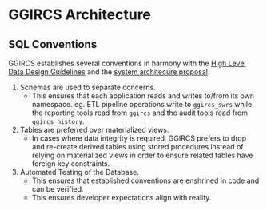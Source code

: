 GGIRCS Architecture
===================

SQL Conventions
---------------

GGIRCS establishes several conventions in harmony with the [High Level Data Design Guidelines]
and the [system architecure proposal].

1. Schemas are used to separate concerns.
     - This ensures that each application reads and writes to/from its own namespace.
         eg. ETL pipeline operations write to `ggircs_swrs` while the 
         reporting tools read from `ggircs` and the audit tools read from `ggircs_history`.
2. Tables are preferred over materialized views.
     - In cases where data integrity is required, GGIRCS prefers to drop and re-create derived tables
       using stored procedures instead of relying on materialized views in order to ensure
       related tables have foreign key constraints.
3. Automated Testing of the Database.
     - This ensures that established conventions are enshrined in code and can be verified.
     - This ensures developer expectations align with reality.

[High Level Data Design Guidelines]: https://buttoninc.sharepoint.com/:b:/r/sites/bc-cas2/Shared%20Documents/Data/High%20Level%20Data%20Design%20Guidelines.pdf?csf=1&e=erpmdJ
[system architecure proposal]: https://buttoninc.sharepoint.com/:w:/r/sites/bc-cas2/Shared%20Documents/Wireframes%20and%20Design/GGIRCS%20Database%20Architecture%20and%20Process.docx?d=w44768c53b54a42e6b3323b2d1d415720&csf=1&e=JAe1Zy
